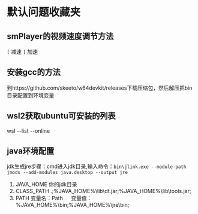 # 默认问题收藏夹

## smPlayer的视频速度调节方法
`[` 减速
`]` 加速


## 安装gcc的方法
到https://github.com/skeeto/w64devkit/releases下载压缩包，然后解压把bin目录配置到环境变量

## wsl2获取ubuntu可安装的列表
wsl --list --online

## java环境配置
jdk生成jre步骤：cmd进入jdk目录,输入命令：`bin\jlink.exe --module-path jmods --add-modules java.desktop --output jre`

1. JAVA_HOME
你的jdk目录
2. CLASS_PATH
.;%JAVA_HOME%\lib\dt.jar;%JAVA_HOME%\lib\tools.jar;
3. PATH
   变量名：Path
　 变量值：%JAVA_HOME%\bin;%JAVA_HOME%\jre\bin;